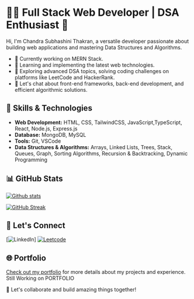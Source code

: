 # 👩‍💻 Full Stack Web Developer | DSA Enthusiast 🧠

Hi, I'm Chandra Subhashini Thakran, a versatile developer passionate about building web applications and mastering Data Structures and Algorithms.

- 🔭 Currently working on MERN Stack.
- 🌱 Learning and implementing the latest web technologies.
- 📘 Exploring advanced DSA topics, solving coding challenges on platforms like LeetCode and HackerRank.
- 💬 Let's chat about front-end frameworks, back-end development, and efficient algorithmic solutions.



## 🚀 Skills & Technologies

- **Web Development:** HTML, CSS, TailwindCSS, JavaScript,TypeScript, React, Node.js, Express.js
- **Database:** MongoDB, MySQL
- **Tools:** Git, VSCode
- **Data Structures & Algorithms:** Arrays, Linked Lists, Trees, Stack, Queues, Graph, Sorting Algorithms, Recursion & Backtracking, Dynamic Programming

## 📊 GitHub Stats

[![Github stats](https://github-readme-stats.vercel.app/api?username=ChandraST12&theme=blue-green)](https://github.com/anuraghazra/github-readme-stats)

[![GitHub Streak](https://streak-stats.demolab.com?user=ChandraST12&theme=blue-green)](https://git.io/streak-stats)

## 🤝 Let's Connect

[![LinkedIn](https://img.shields.io/badge/-LinkedIn-blue?style=flat-square&logo=LinkedIn&logoColor=white&link=https://www.linkedin.com/in/chandra-subhashini-thakran-a83422218/)]
[![Leetcode](https://img.shields.io/badge/-LeetCode-FFA116?style=for-the-badge&logo=LeetCode&logoColor=black)](https://leetcode.com/CSTHAKRAN/)

## 🌐 Portfolio

[Check out my portfolio]() for more details about my projects and experience. Still Working on PORTFOLIO

🚀 Let's collaborate and build amazing things together!

